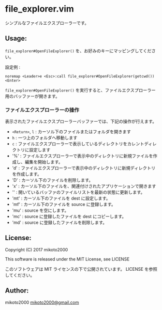file_explorer.vim
=================

シンプルなファイルエクスプローラーです。

Usage:
------

`file_explorer#OpenFileExplorer()` を、お好みのキーにマッピングしてください。

設定例 :

```vim
noremap <Leader>e <Esc>:call file_explorer#OpenFileExplorer(getcwd())<Enter>
```

`file_explorer#OpenFileExplorer()` を実行すると、ファイルエクスプローラー用のバッファーが開きます。


### ファイルエクスプローラーの操作

表示されたファイルエクスプローラーバッファーでは、下記の操作が行えます。

- `<Return>`, `l` : カーソル下のファイルまたはフォルダを開きます
- `h` : 一つ上のフォルダへ移動します
- `c` : ファイルエクスプローラーで表示しているディレクトリをカレントディレクトリに設定します
- '%' : ファイルエクスプローラーで表示中のディレクトリに新規ファイルを作成し、編集を開始します。
- 'd' : ファイルエクスプローラーで表示中のディレクトリに新規ディレクトリを作成します。
- 'D' : カーソル下のファイルを削除します。
- 'x' : カーソル下のファイルを、関連付けされたアプリケーションで開きます
- '<C-L>' : 開いているバッファのファイルリストを最新の状態に更新します。
- 'mt' : カーソル下のファイルを dest に設定します。
- 'mf' : カーソル下のファイルを source に登録します。
- 'mu' : source を空にします。
- 'mc' : source に登録したファイルを dest にコピーします。
- 'md' : source に登録したファイルを削除します。


License:
--------

Copyright (C) 2017 mikoto2000

This software is released under the MIT License, see LICENSE

このソフトウェアは MIT ライセンスの下で公開されています。 LICENSE を参照してください。


Author:
-------

mikoto2000 <mikoto2000@gmail.com>
